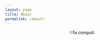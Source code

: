 ```yaml
---
layout: page
title: About
permalink: /about/
---
```

I fix computr.

<link href="https://fonts.googleapis.com/css2?family=Roboto:wght@400;700&display=swap" rel="stylesheet">



<style>
.intro-header .page-heading h1{
	font-size: 2.25rem;
}

p{
	text-align: center;
	font-family: 'Roboto', sans-serif;
}
</style>
